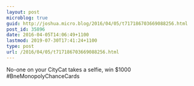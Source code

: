 ```yaml
---
layout: post
microblog: true
guid: http://joshua.micro.blog/2016/04/05/t717186703669088256.html
post_id: 35896
date: 2016-04-05T14:06:49+1100
lastmod: 2019-07-30T17:41:24+1100
type: post
url: /2016/04/05/t717186703669088256.html
---
```

No-one on your CityCat takes a selfie, win $1000 #BneMonopolyChanceCards
